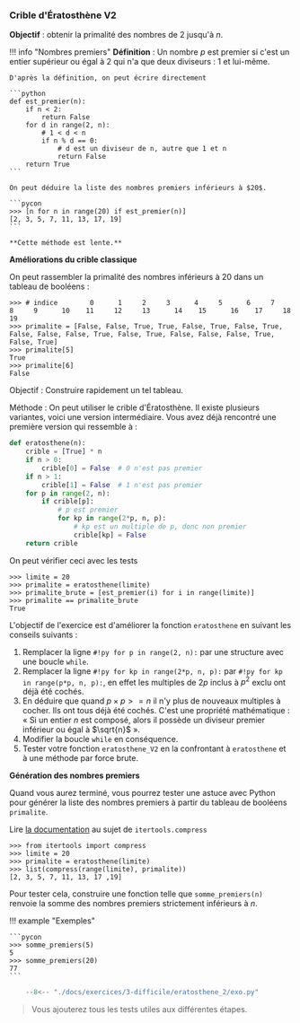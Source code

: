 

### Crible d'Ératosthène V2 


**Objectif** : obtenir la primalité des nombres de $2$ jusqu'à $n$.

!!! info "Nombres premiers"
    **Définition** : Un nombre $p$ est premier si c'est un entier supérieur ou égal à $2$ qui n'a que deux diviseurs : $1$ et lui-même.

    D'après la définition, on peut écrire directement

    ```python
    def est_premier(n):
        if n < 2:
            return False
        for d in range(2, n):
            # 1 < d < n
            if n % d == 0:
                # d est un diviseur de n, autre que 1 et n
                return False
        return True
    ```

    On peut déduire la liste des nombres premiers inférieurs à $20$.

    ```pycon
    >>> [n for n in range(20) if est_premier(n)]
    [2, 3, 5, 7, 11, 13, 17, 19]
    ```

    **Cette méthode est lente.**


**Améliorations du crible classique**

On peut rassembler la primalité des nombres inférieurs à $20$ dans un tableau de booléens :

```pycon
>>> # indice        0      1     2     3      4     5      6     7      8     9      10    11     12     13      14    15      16    17     18    19
>>> primalite = [False, False, True, True, False, True, False, True, False, False, False, True, False, True, False, False, False, True, False, True]
>>> primalite[5]
True
>>> primalite[6]
False
```

Objectif : Construire rapidement un tel tableau.

Méthode : On peut utiliser le crible d'Ératosthène. Il existe plusieurs variantes, voici une version intermédiaire. Vous avez déjà rencontré une première version qui ressemble à :

```python
def eratosthene(n):
    crible = [True] * n
    if n > 0:
        crible[0] = False  # 0 n'est pas premier
    if n > 1:
        crible[1] = False  # 1 n'est pas premier
    for p in range(2, n):
        if crible[p]:
            # p est premier
            for kp in range(2*p, n, p):
                # kp est un multiple de p, donc non premier
                crible[kp] = False
    return crible
```

On peut vérifier ceci avec les tests

```pycon
>>> limite = 20
>>> primalite = eratosthene(limite)
>>> primalite_brute = [est_premier(i) for i in range(limite)]
>>> primalite == primalite_brute
True
```


L'objectif de l'exercice est d'améliorer la fonction `eratosthene` en suivant les conseils suivants :

1. Remplacer la ligne `#!py for p in range(2, n):` par une structure avec une boucle `while`.
2. Remplacer la ligne `#!py for kp in range(2*p, n, p):` par `#!py for kp in range(p*p, n, p):`, en effet les multiples de $2p$ inclus à $p^2$ exclu ont déjà été cochés.
3. En déduire que quand $p×p >= n$ il n'y plus de nouveaux multiples à cocher. Ils ont tous déjà été cochés. C'est une propriété mathématique : « Si un entier $n$ est composé, alors il possède un diviseur premier inférieur ou égal à $\sqrt{n}$ ».
4. Modifier la boucle `while` en conséquence.
5. Tester votre fonction `eratosthene_V2` en la confrontant à `eratosthene` et à une méthode par force brute.

**Génération des nombres premiers**

Quand vous aurez terminé, vous pourrez tester une astuce avec Python pour générer la liste des nombres premiers à partir du tableau de booléens `primalite`.

Lire [la documentation](https://docs.python.org/fr/3/library/itertools.html#itertools.compress) au sujet de `itertools.compress`

```pycon
>>> from itertools import compress
>>> limite = 20
>>> primalite = eratosthene(limite)
>>> list(compress(range(limite), primalite))
[2, 3, 5, 7, 11, 13, 17 ,19]
```

Pour tester cela, construire une fonction telle que `somme_premiers(n)` renvoie la somme des nombres premiers strictement inférieurs à $n$.

!!! example "Exemples"

    ```pycon
    >>> somme_premiers(5)
    5
    >>> somme_premiers(20)
    77
    ```


```python
    --8<-- "./docs/exercices/3-difficile/eratosthene_2/exo.py"
```


> Vous ajouterez tous les tests utiles aux différentes étapes.
